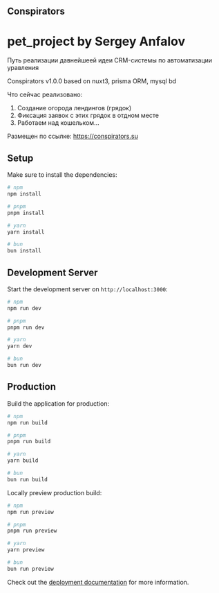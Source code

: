 ## Conspirators

# pet_project by Sergey Anfalov

Путь реализации давнейшеей идеи CRM-системы по автоматизации уравления

Conspirators v1.0.0
based on nuxt3, prisma ORM, mysql bd

Что сейчас реализовано:

1. Создание огорода лендингов (грядок)
2. Фиксация заявок с этих грядок в отдном месте
3. Работаем над кошельком...

Размещен по ссылке: https://conspirators.su

## Setup

Make sure to install the dependencies:

```bash
# npm
npm install

# pnpm
pnpm install

# yarn
yarn install

# bun
bun install
```

## Development Server

Start the development server on `http://localhost:3000`:

```bash
# npm
npm run dev

# pnpm
pnpm run dev

# yarn
yarn dev

# bun
bun run dev
```

## Production

Build the application for production:

```bash
# npm
npm run build

# pnpm
pnpm run build

# yarn
yarn build

# bun
bun run build
```

Locally preview production build:

```bash
# npm
npm run preview

# pnpm
pnpm run preview

# yarn
yarn preview

# bun
bun run preview
```

Check out the [deployment documentation](https://nuxt.com/docs/getting-started/deployment) for more information.

